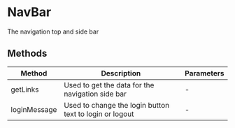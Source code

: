 # NavBar

The navigation top and side bar

## Methods

<!-- @vuese:NavBar:methods:start -->
|Method|Description|Parameters|
|---|---|---|
|getLinks|Used to get the data for the navigation side bar|-|
|loginMessage|Used to change the login button text to login or logout|-|

<!-- @vuese:NavBar:methods:end -->


